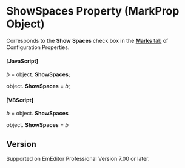 # ShowSpaces Property (MarkProp Object)

Corresponds to the **Show**
**Spaces** check box in the
[**Marks** tab](../../dlg/properties/marks/index) of Configuration Properties.

#### \[JavaScript\]

_b_ =
object. **ShowSpaces**;

object. **ShowSpaces** = _b_;

#### \[VBScript\]

_b_ =
object. **ShowSpaces**

object. **ShowSpaces** = _b_

## Version

Supported on EmEditor Professional Version 7.00 or later.